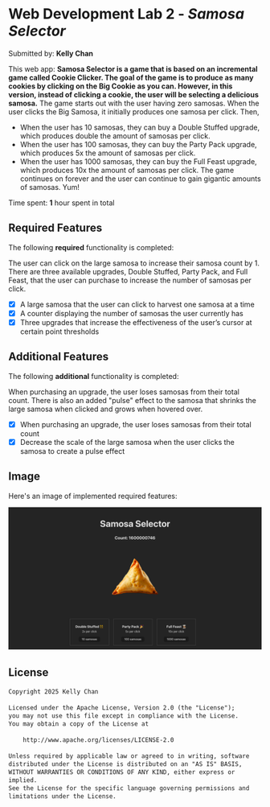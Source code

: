 # Web Development Lab 2 - *Samosa Selector*

Submitted by: **Kelly Chan**

This web app: **Samosa Selector is a game that is based on an incremental game called Cookie Clicker. The goal of the game is to produce as many cookies by clicking on the Big Cookie as you can. However, in this version, instead of clicking a cookie, the user will be selecting a delicious samosa.**
The game starts out with the user having zero samosas. When the user clicks the Big Samosa, it initially produces one samosa per click. Then,
- When the user has 10 samosas, they can buy a Double Stuffed upgrade, which produces double the amount of samosas per click.
- When the user has 100 samosas, they can buy the Party Pack upgrade, which produces 5x the amount of samosas per click.
- When the user has 1000 samosas, they can buy the Full Feast upgrade, which produces 10x the amount of samosas per click.
The game continues on forever and the user can continue to gain gigantic amounts of samosas. Yum!

Time spent: **1** hour spent in total

## Required Features

The following **required** functionality is completed:

The user can click on the large samosa to increase their samosa count by 1. There are three available upgrades, Double Stuffed, Party Pack, and Full Feast, that the user can purchase to increase the number of samosas per click.
- [X] A large samosa that the user can click to harvest one samosa at a time
- [X] A counter displaying the number of samosas the user currently has
- [X] Three upgrades that increase the effectiveness of the user’s cursor at certain point thresholds

## Additional Features

The following **additional** functionality is completed:

When purchasing an upgrade, the user loses samosas from their total count. There is also an added "pulse" effect to the samosa that shrinks the large samosa when clicked and grows when hovered over.
- [X] When purchasing an upgrade, the user loses samosas from their total count
- [X] Decrease the scale of the large samosa when the user clicks the samosa to create a pulse effect

## Image

Here's an image of implemented required features:

<img src='samosa-app.png' title='Samosa Selector' width='' alt='Samosa Selector' />

## License

    Copyright 2025 Kelly Chan

    Licensed under the Apache License, Version 2.0 (the "License");
    you may not use this file except in compliance with the License.
    You may obtain a copy of the License at

        http://www.apache.org/licenses/LICENSE-2.0

    Unless required by applicable law or agreed to in writing, software
    distributed under the License is distributed on an "AS IS" BASIS,
    WITHOUT WARRANTIES OR CONDITIONS OF ANY KIND, either express or implied.
    See the License for the specific language governing permissions and
    limitations under the License.